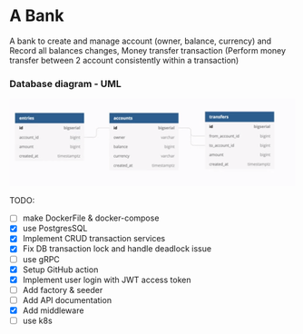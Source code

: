 # A Bank
A bank to create and manage account (owner, balance, currency) and Record all balances changes,
Money transfer transaction (Perform money transfer between 2 account consistently within a transaction)

### Database diagram - UML
![UML](documents/assets/uml.png)

TODO:

- [ ] make DockerFile & docker-compose
- [x] use PostgresSQL
- [x] Implement CRUD transaction services
- [x] Fix DB transaction lock and handle deadlock issue
- [ ] use gRPC
- [x] Setup GitHub action
- [x] Implement user login with JWT access token
- [ ] Add factory & seeder
- [ ] Add API documentation
- [x] Add middleware
- [ ] use k8s
